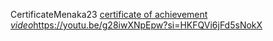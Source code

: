  CertificateMenaka23
 [certificate of achievement _video_](https://youtu.be/g28iwXNpEpw?si=HKFQVi6jFd5sNokX)https://youtu.be/g28iwXNpEpw?si=HKFQVi6jFd5sNokX
